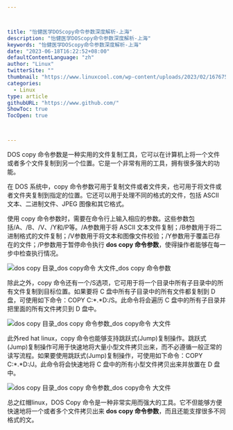 ```yaml
---



title: "怡健医学DOScopy命令参数深度解析-上海"
description: "怡健医学DOScopy命令参数深度解析-上海"
keywords: "怡健医学DOScopy命令参数深度解析-上海"
date: "2023-06-18T16:22:52+08:00"
defaultContentLanguage: "zh"
author: "Linux"
twitterSite: ""
thumbnail: "https://www.linuxcool.com/wp-content/uploads/2023/02/1676758035522_0.jpg"
categories:
  - Linux
type: article
githubURL: "https://www.github.com/"
ShowToc: true
TocOpen: true



---
```


DOS copy 命令参数是一种实用的文件复制工具，它可以在计算机上将一个文件或者多个文件复制到另一个位置。它是一个非常有用的工具，拥有很多强大的功能。

在 DOS 系统中，copy 命令参数可用于复制文件或者文件夹，也可用于将文件或者文件夹复制到指定的位置。它还可以用于处理不同的格式的文件，包括 ASCII 文本、二进制文件、JPEG 图像和其它格式。

使用 copy 命令参数时，需要在命令行上输入相应的参数。这些参数包括/A、/B、/V、/Y和/P等。/A参数用于将 ASCII 文本文件复制；/B参数用于将二进制格式的文件复制；/V参数用于将文本和图像文件校验；/Y参数用于覆盖已存在的文件；/P参数用于暂停命令执行 **dos copy 命令参数**，使得操作者能够在每一步中检查执行情况。

![dos copy 目录_dos copy命令 大文件_dos copy 命令参数](https://www.linuxcool.com/wp-content/uploads/2023/02/1676758035522_0.jpg)

除此之外，copy 命令还有一个/S选项，它可用于将一个目录中所有子目录中的所有文件复制到目标位置。如果要将 C 盘中所有子目录中的所有文件都复制到 D 盘，可使用如下命令：COPY C:*.*D:/S。此命令将会遍历 C 盘中的所有子目录并把里面的所有文件拷贝到 D 盘中。

![dos copy 目录_dos copy 命令参数_dos copy命令 大文件](https://www.linuxcool.com/wp-content/uploads/2023/02/1676758035522_1.png)

此外red hat linux，copy 命令也能够支持跳跃式(Jump)复制操作。跳跃式(Jump)复制操作可用于快速地将大量小型文件拷贝出来，而不必遵循一般正常的读写流程。如果要使用跳跃式(Jump)复制操作，可使用如下命令：COPY C:*.*D:/J。此命令将会快速地将 C 盘中的所有小型文件拷贝出来并放置在 D 盘中。

![dos copy 目录_dos copy 命令参数_dos copy命令 大文件](https://www.linuxcool.com/wp-content/uploads/2023/02/1676758035522_2.png)

总之红帽linux，DOS Copy 命令是一种非常实用而强大的工具。它不但能够方便快速地将一个或者多个文件拷贝出来 **dos copy 命令参数**，而且还能支撑很多不同格式的文。
